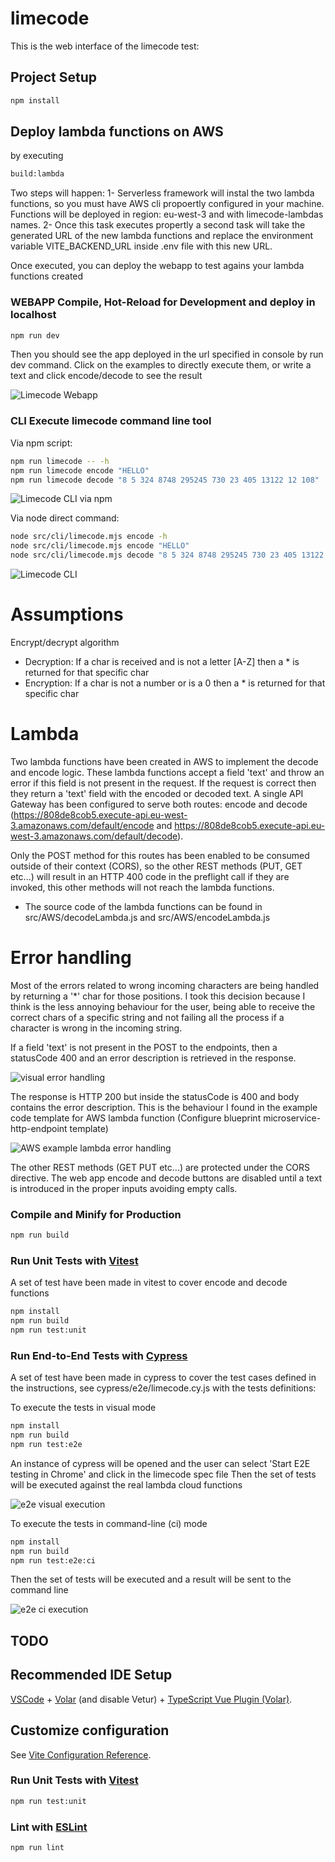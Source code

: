 # limecode
This is the web interface of the limecode test:

## Project Setup

```sh
npm install
```
## Deploy lambda functions on AWS

by executing

```sh
build:lambda
```
Two steps will happen:
  1- Serverless framework will instal the two lambda functions, so you must have AWS cli propoertly configured in your machine. Functions will be deployed in region: eu-west-3 and with limecode-lambdas names.
  2- Once this task executes propertly a second task will take the generated URL of the new lambda functions and replace the environment variable VITE_BACKEND_URL inside .env file with this new URL.

Once executed, you can deploy the webapp to test agains your lambda functions created


### WEBAPP Compile, Hot-Reload for Development and deploy in localhost

```sh
npm run dev
```
Then you should see the app deployed in the url specified in console by run dev command. Click on the examples to directly execute them, or write a text and click encode/decode to see the result

![Limecode Webapp](/screenshots/webapp.png)



### CLI Execute limecode command line tool
Via npm script:

```sh
npm run limecode -- -h
npm run limecode encode "HELLO"
npm run limecode decode "8 5 324 8748 295245 730 23 405 13122 12 108"
```

![Limecode CLI via npm](/screenshots/limecode_cli2.png)


Via node direct command:

```sh
node src/cli/limecode.mjs encode -h
node src/cli/limecode.mjs encode "HELLO" 
node src/cli/limecode.mjs decode "8 5 324 8748 295245 730 23 405 13122 12 108"
```

![Limecode CLI](/screenshots/limecode_cli.png)


# Assumptions

Encrypt/decrypt algorithm
* Decryption: If a char is received and is not a letter [A-Z] then a * is returned for that specific char
* Encryption: If a char is not a number or is a 0 then a * is returned for that specific char


# Lambda

Two lambda functions have been created in AWS to implement the decode and encode logic. These lambda functions accept a field 'text' and throw an error if this field is not present in the request. If the request is correct then they return a 'text' field with the encoded or decoded text.
A single API Gateway has been configured to serve both routes: encode and decode (https://808de8cob5.execute-api.eu-west-3.amazonaws.com/default/encode and https://808de8cob5.execute-api.eu-west-3.amazonaws.com/default/decode).  


Only the POST method for this routes has been enabled to be consumed outside of their context (CORS), so the other REST methods (PUT, GET etc...) will result in an HTTP 400 code in the preflight call if they are invoked, this other methods will not reach the lambda functions.  

* The source code of the lambda functions can be found in src/AWS/decodeLambda.js and src/AWS/encodeLambda.js

# Error handling

Most of the errors related to wrong incoming characters are being handled by returning a '*' char for those positions. I took this decision because I think is the less annoying behaviour for the user, being able to receive the correct chars of a specific string and not failing all the process if a character is wrong in the incoming string.  

If a field 'text' is not present in the POST to the endpoints, then a statusCode 400 and an error description is retrieved in the response.

![visual error handling](/screenshots/errorHandling.png)

The response is HTTP 200 but inside the statusCode is 400 and body contains the error description. This is the behaviour I found in the example code template for AWS lambda function (Configure blueprint microservice-http-endpoint template)

![AWS example lambda error handling](/screenshots/errorHandling2.png)


The other REST methods (GET PUT etc...) are protected under the CORS directive.
The web app encode and decode buttons are disabled until a text is introduced in the proper inputs avoiding empty calls.


### Compile and Minify for Production

```sh
npm run build
```

### Run Unit Tests with [Vitest](https://vitest.dev/)
A set of test have been made in vitest to cover encode and decode functions
```sh
npm install
npm run build
npm run test:unit
```


### Run End-to-End Tests with [Cypress](https://www.cypress.io/)

A set of test have been made in cypress to cover the test cases defined in the instructions, see cypress/e2e/limecode.cy.js with the tests definitions:

To execute the tests in visual mode
```sh
npm install
npm run build
npm run test:e2e
```
An instance of cypress will be opened and the user can select 'Start E2E testing in Chrome' and click in the limecode spec file
Then the set of tests will be executed against the real lambda cloud functions

![e2e visual execution](/screenshots/e2etests.png)

To execute the tests in command-line (ci) mode
```sh
npm install
npm run build
npm run test:e2e:ci
```

Then the set of tests will be executed and a result will be sent to the command line

![e2e ci execution](/screenshots/e2etests_ci.png)


## TODO


## Recommended IDE Setup

[VSCode](https://code.visualstudio.com/) + [Volar](https://marketplace.visualstudio.com/items?itemName=Vue.volar) (and disable Vetur) + [TypeScript Vue Plugin (Volar)](https://marketplace.visualstudio.com/items?itemName=Vue.vscode-typescript-vue-plugin).

## Customize configuration

See [Vite Configuration Reference](https://vitejs.dev/config/).



### Run Unit Tests with [Vitest](https://vitest.dev/)

```sh
npm run test:unit
```


### Lint with [ESLint](https://eslint.org/)

```sh
npm run lint
```
